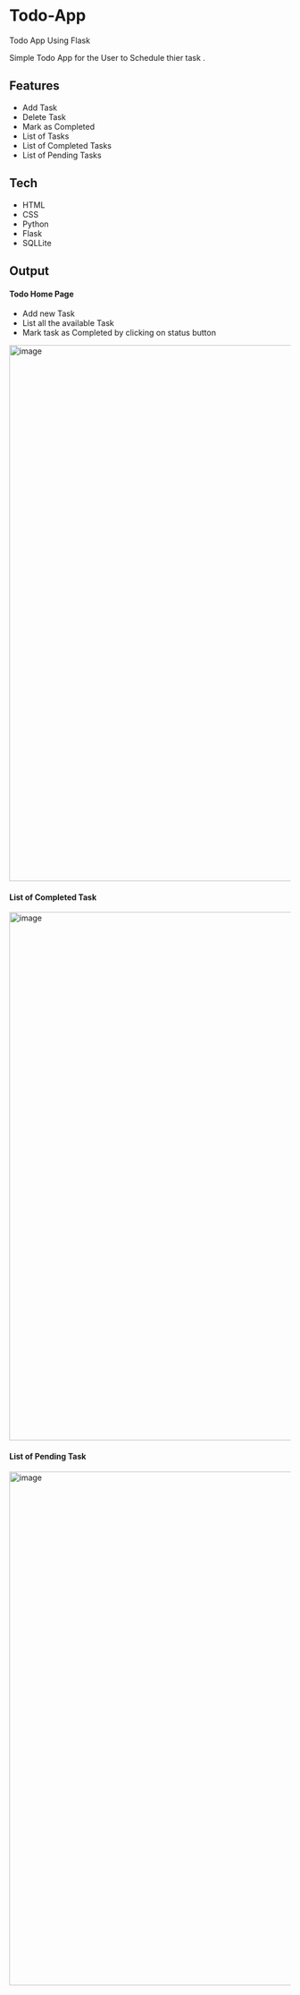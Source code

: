 # Todo-App
Todo App Using Flask

Simple Todo App for the User to Schedule thier task .

## Features

- Add Task
- Delete Task
- Mark as Completed
- List of Tasks
- List of Completed Tasks
- List of Pending Tasks

## Tech
- HTML
- CSS
- Python
- Flask
- SQLLite


## Output 

#### Todo Home Page
- Add new Task
- List all the available Task
- Mark task as Completed by clicking on status button
<img width="958" alt="image" src="https://user-images.githubusercontent.com/34549801/194780922-a8ab1224-3c8c-48b0-bf9c-9b6b221510bd.png">

#### List of Completed Task
<img width="944" alt="image" src="https://user-images.githubusercontent.com/34549801/194781004-a3a993cc-c518-4876-b71c-2d8380b3eb54.png">

#### List of Pending  Task
<img width="918" alt="image" src="https://user-images.githubusercontent.com/34549801/194781138-3e1b135d-653f-43ea-adb9-9cefac80870a.png">

